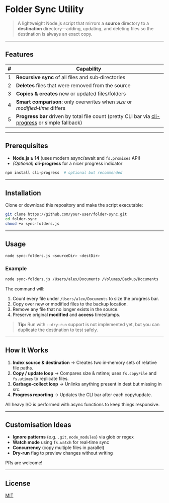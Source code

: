 # Folder Sync Utility

> A lightweight Node.js script that mirrors a **source** directory to a **destination** directory—adding, updating, and deleting files so the destination is always an exact copy.

---

## Features

| # | Capability |
|---|-------------|
| 1 | **Recursive sync** of all files and sub‑directories |
| 2 | **Deletes** files that were removed from the source |
| 3 | **Copies & creates** new or updated files/folders |
| 4 | **Smart comparison**: only overwrites when _size_ or _modified‑time_ differs |
| 5 | **Progress bar** driven by total file count (pretty CLI bar via [cli-progress](https://www.npmjs.com/package/cli-progress) or simple fallback) |

---

## Prerequisites

- **Node.js ≥ 14** (uses modern async/await and `fs.promises` API)
- _(Optional)_ **cli-progress** for a nicer progress indicator

```bash
npm install cli-progress  # optional but recommended
```

---

## Installation

Clone or download this repository and make the script executable:

```bash
git clone https://github.com/your-user/folder-sync.git
cd folder-sync
chmod +x sync-folders.js
```

---

## Usage

```bash
node sync-folders.js <sourceDir> <destDir>
```

### Example

```bash
node sync-folders.js /Users/alex/Documents /Volumes/Backup/Documents
```

The command will:
1. Count every file under `/Users/alex/Documents` to size the progress bar.
2. Copy over new or modified files to the backup location.
3. Remove any file that no longer exists in the source.
4. Preserve original **modified** and **access** timestamps.

> **Tip:** Run with `--dry-run` support is not implemented yet, but you can duplicate the destination to test safely.

---

## How It Works

1. **Index source & destination** → Creates two in‑memory sets of relative file paths.
2. **Copy / update loop** → Compares size & mtime; uses `fs.copyFile` and `fs.utimes` to replicate files.
3. **Garbage‑collect loop** → Unlinks anything present in dest but missing in src.
4. **Progress reporting** → Updates the CLI bar after each copy/update.

All heavy I/O is performed with async functions to keep things responsive.

---

## Customisation Ideas

- **Ignore patterns** (e.g. `.git`, `node_modules`) via glob or regex
- **Watch mode** using `fs.watch` for real‑time sync
- **Concurrency** (copy multiple files in parallel)
- **Dry‑run** flag to preview changes without writing

PRs are welcome!

---

## License

[MIT](LICENSE)


